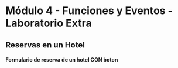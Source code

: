 # Módulo 4 - Funciones y Eventos - Laboratorio Extra

## Reservas en un Hotel

#### Formulario de reserva de un hotel CON boton